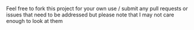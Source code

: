 Feel free to fork this project for your own use / submit any pull requests or issues that need to be addressed but please note that I may not care enough to look at them
